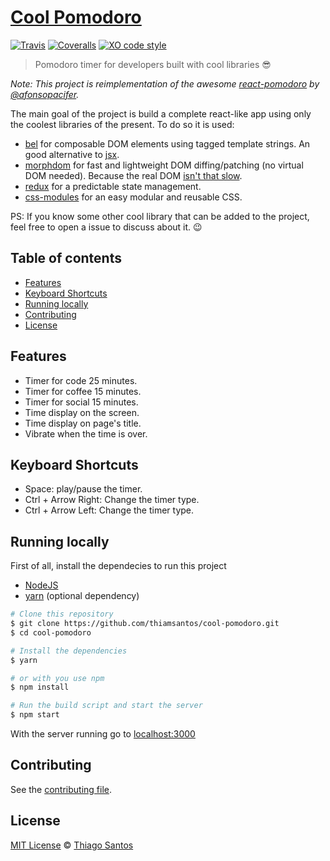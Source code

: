 # [Cool Pomodoro](https://thiamsantos.github.io/cool-pomodoro/)

[![Travis](https://img.shields.io/travis/thiamsantos/cool-pomodoro.svg)](https://travis-ci.org/thiamsantos/cool-pomodoro)
[![Coveralls](https://img.shields.io/coveralls/thiamsantos/cool-pomodoro.svg)](https://coveralls.io/github/thiamsantos/cool-pomodoro?branch=master)
[![XO code style](https://img.shields.io/badge/code_style-XO-5ed9c7.svg)](https://github.com/sindresorhus/xo)

>Pomodoro timer for developers built with cool libraries :sunglasses:

*Note: This project is reimplementation of the awesome [react-pomodoro](https://github.com/afonsopacifer/react-pomodoro) by [@afonsopacifer](https://github.com/afonsopacifer).*

The main goal of the project is build a complete react-like app using only the coolest libraries of the present. To do so it is used:
- [bel](https://github.com/shama/bel) for composable DOM elements using tagged template strings. An good alternative to [jsx](https://facebook.github.io/react/docs/introducing-jsx.html).
- [morphdom](https://github.com/patrick-steele-idem/morphdom) for fast and lightweight DOM diffing/patching (no virtual DOM needed). Because the real DOM [isn't that slow](https://github.com/patrick-steele-idem/morphdom#isnt-the-dom-slow).
- [redux](https://github.com/reactjs/redux) for a predictable state management.
- [css-modules](https://github.com/css-modules/css-modules) for an easy modular and reusable CSS.

PS: If you know some other cool library that can be added to the project, feel free to open a issue to discuss about it. :wink:

## Table of contents
- [Features](#features)
- [Keyboard Shortcuts](#keyboard-shortcuts)
- [Running locally](#running-locally)
- [Contributing](#contributing)
- [License](#license)

## Features
- Timer for code 25 minutes.
- Timer for coffee 15 minutes.
- Timer for social 15 minutes.
- Time display on the screen.
- Time display on page's title.
- Vibrate when the time is over.

## Keyboard Shortcuts
- Space: play/pause the timer.
- Ctrl + Arrow Right: Change the timer type.
- Ctrl + Arrow Left: Change the timer type.

## Running locally
First of all, install the dependecies to run this project
- [NodeJS](https://nodejs.org/en/)
- [yarn](https://yarnpkg.com/) (optional dependency)

```sh
# Clone this repository
$ git clone https://github.com/thiamsantos/cool-pomodoro.git
$ cd cool-pomodoro

# Install the dependencies
$ yarn

# or with you use npm
$ npm install

# Run the build script and start the server
$ npm start
```
With the server running go to [localhost:3000](http://localhost:3000)

## Contributing
See the [contributing file](CONTRIBUTING.md).

## License
[MIT License](LICENSE.md) &copy; [Thiago Santos](https://thiamsantos.github.io/)
